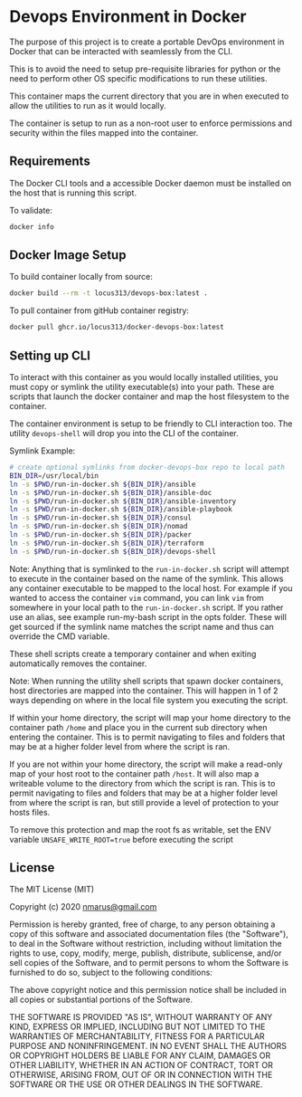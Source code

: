 # Devops Environment in Docker

The purpose of this project is to create a portable DevOps environment in
Docker that can be interacted with seamlessly from the CLI.

This is to avoid the need to setup pre-requisite libraries for python or the
need to perform other OS specific modifications to run these utilities.

This container maps the current directory that you are in when executed to
allow the utilities to run as it would locally.

The container is setup to run as a non-root user to enforce permissions and
security within the files mapped into the container.

## Requirements

The Docker CLI tools and a accessible Docker daemon must be installed on the
host that is running this script.

To validate:

```bash
docker info
```

## Docker Image Setup

To build container locally from source:

```bash
docker build --rm -t locus313/devops-box:latest .
```

To pull container from gitHub container registry:

```bash
docker pull ghcr.io/locus313/docker-devops-box:latest
```

## Setting up CLI

To interact with this container as you would locally installed utilities, you must
copy or symlink the utility executable(s) into your path. These are scripts that
launch the docker container and map the host filesystem to the container.

The container environment is setup to be friendly to CLI interaction too. The
utility `devops-shell` will drop you into the CLI of the container.

Symlink Example:

```bash
# create optional symlinks from docker-devops-box repo to local path
BIN_DIR=/usr/local/bin
ln -s $PWD/run-in-docker.sh ${BIN_DIR}/ansible
ln -s $PWD/run-in-docker.sh ${BIN_DIR}/ansible-doc
ln -s $PWD/run-in-docker.sh ${BIN_DIR}/ansible-inventory
ln -s $PWD/run-in-docker.sh ${BIN_DIR}/ansible-playbook
ln -s $PWD/run-in-docker.sh ${BIN_DIR}/consul
ln -s $PWD/run-in-docker.sh ${BIN_DIR}/nomad
ln -s $PWD/run-in-docker.sh ${BIN_DIR}/packer
ln -s $PWD/run-in-docker.sh ${BIN_DIR}/terraform
ln -s $PWD/run-in-docker.sh ${BIN_DIR}/devops-shell
```

Note: Anything that is symlinked to the `run-in-docker.sh` script will attempt
to execute in the container based on the name of the symlink. This allows any
container executable to be mapped to the local host. For example if you wanted
to access the container `vim` command, you can link `vim` from somewhere in your
local path to the `run-in-docker.sh` script. If you rather use an alias, see
example run-my-bash script in the opts folder. These will get sourced if the
symlink name matches the script name and thus can override the CMD variable.

These shell scripts create a temporary container and when exiting automatically
removes the container.

Note: When running the utility shell scripts that spawn docker containers, host
directories are mapped into the container. This will happen in 1 of 2 ways
depending on where in the local file system you executing the script.

If within your home directory, the script will map your home directory to the
container path `/home` and place you in the current sub directory when entering
the container. This is to permit navigating to files and folders that may be at
a higher folder level from where the script is ran.

If you are not within your home directory, the script will make a read-only map
of your host root to the container path `/host`. It will also map a writeable
volume to the directory from which the script is ran. This is to permit
navigating to files and folders that may be at a higher folder level from where
the script is ran, but still provide a level of protection to your hosts files.

To remove this protection and map the root fs as writable, set the ENV
variable `UNSAFE_WRITE_ROOT=true` before executing the script

## License

The MIT License (MIT)

Copyright (c) 2020 <nmarus@gmail.com>

Permission is hereby granted, free of charge, to any person obtaining a copy
of this software and associated documentation files (the "Software"), to deal
in the Software without restriction, including without limitation the rights
to use, copy, modify, merge, publish, distribute, sublicense, and/or sell
copies of the Software, and to permit persons to whom the Software is
furnished to do so, subject to the following conditions:

The above copyright notice and this permission notice shall be included in
all copies or substantial portions of the Software.

THE SOFTWARE IS PROVIDED "AS IS", WITHOUT WARRANTY OF ANY KIND, EXPRESS OR
IMPLIED, INCLUDING BUT NOT LIMITED TO THE WARRANTIES OF MERCHANTABILITY,
FITNESS FOR A PARTICULAR PURPOSE AND NONINFRINGEMENT. IN NO EVENT SHALL THE
AUTHORS OR COPYRIGHT HOLDERS BE LIABLE FOR ANY CLAIM, DAMAGES OR OTHER
LIABILITY, WHETHER IN AN ACTION OF CONTRACT, TORT OR OTHERWISE, ARISING FROM,
OUT OF OR IN CONNECTION WITH THE SOFTWARE OR THE USE OR OTHER DEALINGS IN
THE SOFTWARE.
